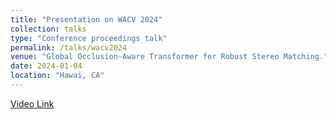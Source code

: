 ```yaml
---
title: "Presentation on WACV 2024"
collection: talks
type: "Conference proceedings talk"
permalink: /talks/wacv2024
venue: "Global Occlusion-Aware Transformer for Robust Stereo Matching."
date: 2024-01-04
location: "Hawai, CA"
---
```


[Video Link](https://www.bilibili.com/video/BV1Va4y167Pj/?spm_id_from=333.337.search-card.all.click&vd_source=e899c007573da1ac5f71125f2a409eaa)
